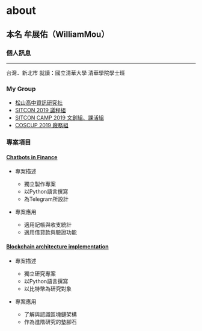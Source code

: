 
# about 

## 本名 牟展佑（WilliamMou）

### 個人訊息
-------

台灣．新北市
就讀：國立清華大學 清華學院學士班

### My Group
-   [松山高中資訊研究社](http://ssinrc.org/)
-   [SITCON 2019 議程組](https://sitcon.org/2019)
-   [SITCON CAMP 2019 文創組、課活組](https://sitcon.camp/2019/)
-   [COSCUP 2019 廠務組](https://coscup.org/2019/)

### 專案項目

#### [Chatbots in Finance](https://github.com/William-Mou/sitcom-camp-2017-team1)

* 專案描述
    -   獨立製作專案
    -   以Python語言撰寫
    -   為Telegram所設計
       
* 專案應用
    -   適用記帳與收支統計
    -   適用借貸款與驗證功能

#### [Blockchain architecture implementation](https://github.com/William-Mou/Blockchain/tree/master/others_python)

* 專案描述
    -   獨立研究專案
    -   以Python語言撰寫
    -   以比特幣為研究對象
       
* 專案應用
    -   了解與認識區塊鏈架構
    -   作為進階研究的墊腳石
      